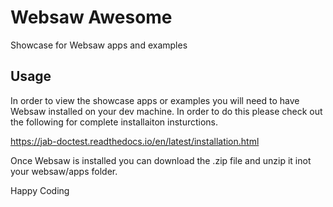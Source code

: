 # Websaw Awesome
Showcase for Websaw apps and examples

## Usage
In order to view the showcase apps or examples you will need to have Websaw installed on your dev machine. In order to do this please check out the following for complete installaiton insturctions. 

https://jab-doctest.readthedocs.io/en/latest/installation.html

Once Websaw is installed you can download the .zip file and unzip it inot your websaw/apps folder.

Happy Coding
